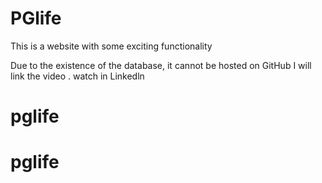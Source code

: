 # PGlife
This is a website with some exciting functionality 

Due to the existence of the database, it cannot be hosted on GitHub
I will link the video . watch in Linkedln
# pglife
# pglife
